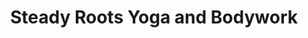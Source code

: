 ---
title: "Steady Roots Yoga and Bodywork"
url: /wayne/steady-roots-yoga-and-bodywork/
shop: Massage
---
